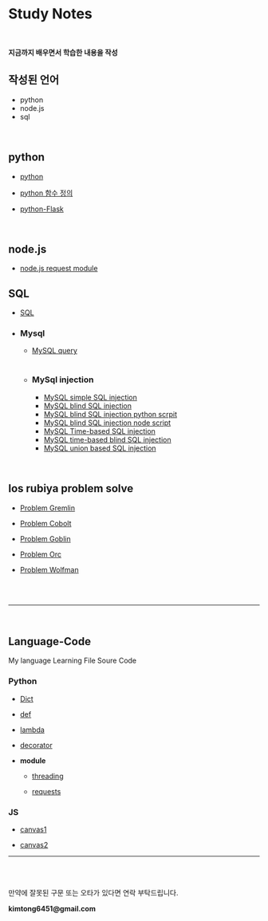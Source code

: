 # Study Notes

<br>

__지금까지 배우면서 학습한 내용을 작성__

## 작성된 언어

+ python
+ node.js
+ sql

<br>

## python

+ [python](https://github.com/kimminwyk/Study-notes/tree/master/Python)

+ [python 함수 정의](https://github.com/kimminwyk/Study-notes/tree/master/Python/Python-function)
<!-- 현재 작성중
+ [Python Class](https://github.com/kimminwyk/Study-notes/tree/master/Python/Python-Class/)
-->

+ [python-Flask](https://github.com/kimminwyk/Study-notes/tree/master/Python/Python-Flask)

<br>

## node.js

+ [node.js request module](https://github.com/kimminwyk/Study-notes/tree/master/Node.js/request)

## SQL

+ [SQL](https://github.com/kimminwyk/Study-notes/tree/master/SQL/)

+ ### Mysql

  + [MySQL query](https://github.com/kimminwyk/Study-notes/tree/master/SQL/MYSQL/MYSQL-Query)

  <br>

  + ### MySql injection

    + [MySQL simple SQL injection](https://github.com/kimminwyk/Study-notes/tree/master/SQL/MYSQL/MYSQL-SQL-injection/simple-sql-injection)
    + [MySQL blind SQL injection](https://github.com/kimminwyk/Study-notes/tree/master/SQL/MYSQL/MYSQL-SQL-injection/time-based-sql-injection)
    + [MySQL blind SQL injection python scrpit](https://github.com/kimminwyk/Study-notes/tree/master/SQL/MYSQL/MYSQL-SQL-injection/blind-sql-injection)
    + [MySQL blind SQL injection node script](https://github.com/kimminwyk/Study-notes/blob/master/SQL/MYSQL/MYSQL-SQL-injection/blind-sql-injection/blind-sql-injection-node_js-script.md)
    + [MySQL Time-based SQL injection](https://github.com/kimminwyk/Study-notes/tree/master/SQL/MYSQL/MYSQL-SQL-injection/time-based-sql-injection)
    + [MySQL time-based blind SQL injection](https://github.com/kimminwyk/Study-notes/tree/master/SQL/MYSQL/MYSQL-SQL-injection/time-based-blind-sql-injection)
    + [MySQL union based SQL injection](https://github.com/kimminwyk/Study-notes/tree/master/SQL/MYSQL/MYSQL-SQL-injection/union-sql-injection)

<br>

## los rubiya problem solve

+ [Problem Gremlin](https://github.com/kimminwyk/Study-notes/tree/master/los.rubiya.kr-problem-solving/1-gremlin)

+ [Problem Cobolt](https://github.com/kimminwyk/Study-notes/tree/master/los.rubiya.kr-problem-solving/2-cobolt)

+ [Problem Goblin](https://github.com/kimminwyk/Study-notes/tree/master/los.rubiya.kr-problem-solving/3-goblin)

+ [Problem Orc](https://github.com/kimminwyk/Study-notes/tree/master/los.rubiya.kr-problem-solving/4-orc)

+ [Problem Wolfman](https://github.com/kimminwyk/Study-notes/tree/master/los.rubiya.kr-problem-solving/5-wolfman)

<br><br>

* * *

<br>

## Language-Code

My language Learning File Soure Code

### Python

+ [Dict](https://github.com/kimminwyk/Study-notes/blob/Language-code/python/Dict.py)

+ [def](https://github.com/kimminwyk/Study-notes/blob/Language-code/python/def.py)

+ [lambda](https://github.com/kimminwyk/Study-notes/blob/Language-code/python/lambda.py)

+ [decorator](https://github.com/kimminwyk/Study-notes/blob/Language-code/python/decorator.py)

+ __module__

    + [threading](https://github.com/kimminwyk/Study-notes/blob/Language-code/python/_threading/)

    + [requests](https://github.com/kimminwyk/Study-notes/blob/Language-code/python/_requests/)

### JS

+ [canvas1](https://github.com/kimminwyk/Study-notes/blob/Language-code/JS/canvas1)

+ [canvas2](https://github.com/kimminwyk/Study-notes/blob/Language-code/JS/canvas2)

* * *

<br><br>

만약에 잘못된 구문 또는 오타가 있다면 연락 부탁드립니다.

__kimtong6451@gmail.com__

